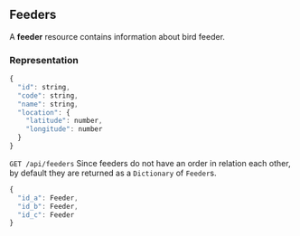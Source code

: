 
## Feeders

A **feeder** resource contains information about bird feeder.

### Representation
```javascript
{
  "id": string,
  "code": string,
  "name": string,
  "location": {
    "latitude": number,
    "longitude": number
  }
}
```

`GET /api/feeders`
Since feeders do not have an order in relation each other, by default they are returned as a `Dictionary` of `Feeder`s.

```javascript
{
  "id_a": Feeder,
  "id_b": Feeder,
  "id_c": Feeder
}
```

